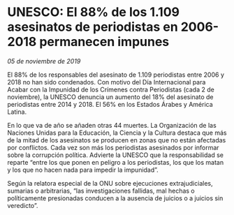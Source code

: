 # UNESCO: El 88% de los 1.109 asesinatos de periodistas en 2006-2018 permanecen impunes

*05 de noviembre de 2019*

 El 88% de los responsables del asesinato de 1.109 periodistas entre 2006 y 2018 no han sido condenados. Con motivo del Día Internacional para Acabar con la Impunidad de los Crímenes contra Periodistas (cada 2 de noviembre), la UNESCO denuncia un aumento del 18% del asesinato de periodistas entre 2014 y 2018. El 56% en los Estados Árabes y América Latina.

En lo que va de año se añaden otras 44 muertes. La Organización de las Naciones Unidas para la Educación, la Ciencia y la Cultura destaca que más de la mitad de los asesinatos se producen en zonas que no están afectadas por conflictos. Cada vez son más los periodistas asesinados por informar sobre la corrupción política. Advierte la UNESCO que la responsabilidad se reparte “entre los que ponen en peligro a los periodistas, los que los matan y los que no hacen nada para impedir la impunidad”.

Según la relatora especial de la ONU sobre ejecuciones extrajudiciales, sumarias o arbitrarias, “las investigaciones fallidas, mal hechas o políticamente presionadas conducen a la ausencia de juicios o a juicios sin veredicto”.

